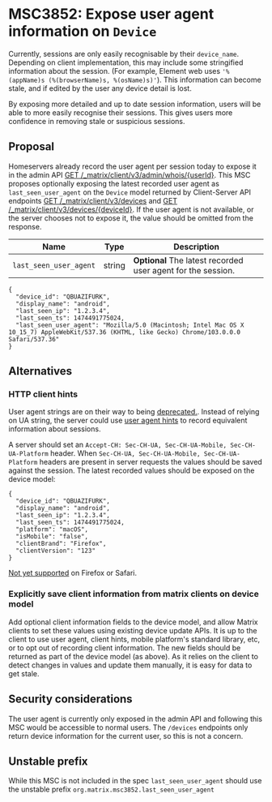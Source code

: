 # MSC3852: Expose user agent information on `Device`

Currently, sessions are only easily recognisable by their `device_name`. Depending on client implementation, this may
include some stringified information about the session. (For example, Element web uses `'%(appName)s (%(browserName)s,
%(osName)s)'`). This information can become stale, and if edited by the user any device detail is lost.

By exposing more detailed and up to date session information, users will be able to more easily recognise their
sessions. This gives users  more confidence in removing stale or suspicious sessions.

## Proposal
Homeservers already record the user agent per session today to expose it in the admin API [GET
/_matrix/client/v3/admin/whois/{userId}](https://spec.matrix.org/v1.3/client-server-api/#get_matrixclientv3adminwhoisuserid).
This MSC proposes optionally exposing the latest recorded user agent as `last_seen_user_agent` on the `Device` model
returned by Client-Server API endpoints [GET
/_matrix/client/v3/devices](https://spec.matrix.org/v1.3/client-server-api/#get_matrixclientv3devices) and [GET
/_matrix/client/v3/devices/{deviceId}](https://spec.matrix.org/v1.3/client-server-api/#get_matrixclientv3devices). If
the user agent is not available, or the server chooses not to expose it, the value should be omitted from the response. 

| Name | Type | Description |
|------|------|-------------|
| `last_seen_user_agent` | string | **Optional** The latest recorded user agent for the session. 

```jsonp
{
  "device_id": "QBUAZIFURK",
  "display_name": "android",
  "last_seen_ip": "1.2.3.4",
  "last_seen_ts": 1474491775024,
  "last_seen_user_agent": "Mozilla/5.0 (Macintosh; Intel Mac OS X 10_15_7) AppleWebKit/537.36 (KHTML, like Gecko) Chrome/103.0.0.0 Safari/537.36"
}
```

## Alternatives
### HTTP client hints
User agent strings are on their way to being [deprecated.](https://www.chromium.org/updates/ua-reduction/). Instead of
relying on UA string, the server could use [user agent hints](https://wicg.github.io/ua-client-hints/#http-ua-hints) to
record equivalent information about sessions.

A server should set an `Accept-CH: Sec-CH-UA, Sec-CH-UA-Mobile, Sec-CH-UA-Platform` header. When `Sec-CH-UA,
Sec-CH-UA-Mobile, Sec-CH-UA-Platform` headers are present in server requests the values should be saved against the
session. The latest recorded values should be exposed on the device model:

```jsonp
{
  "device_id": "QBUAZIFURK",
  "display_name": "android",
  "last_seen_ip": "1.2.3.4",
  "last_seen_ts": 1474491775024,
  "platform": "macOS",
  "isMobile": "false",
  "clientBrand": "Firefox",
  "clientVersion": "123"
}
```

[Not yet supported](https://caniuse.com/?search=Sec-CH-UA) on Firefox or Safari.

### Explicitly save client information from matrix clients on device model
Add optional client information fields to the device model, and allow Matrix clients to set these values using existing
device update APIs. It is up to the client to use user agent, client hints, mobile platform's standard library, etc, or
to opt out of recording client information. The new fields should be returned as part of the device model (as above). As
it relies on the client to detect changes in values and update them manually, it is easy for data to get stale.

## Security considerations
The user agent is currently only exposed in the admin API and following this MSC would be accessible to normal users.
The `/devices` endpoints only return device information for the current user, so this is not a concern.


## Unstable prefix
While this MSC is not included in the spec `last_seen_user_agent` should use the unstable prefix
`org.matrix.msc3852.last_seen_user_agent`
